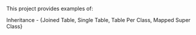 This project provides examples of:

Inheritance - {Joined Table, Single Table, Table Per Class, Mapped Super Class}
